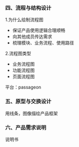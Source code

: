 ### 四、流程与结构设计

1.为什么绘制流程图

<ul>
    <li>保证产品使用逻辑合理顺畅</li>
    <li>向其他成员传达需求</li>
    <li>梳理模块、业务流程、使用路径</li>
</ul>

2.流程图类型

<ul>
    <li>业务流程图</li>
    <li>功能流程图</li>
    <li>页面流程图</li>
</ul>
平台：passageon

### 五、原型与交换设计

用线条，图像描绘产品框架

### 六、产品需求说明

说明书

